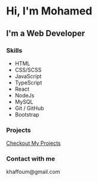 <h1>Hi, I'm Mohamed</h1>
<h2>I'm a Web Developer</h2>
  <h3>Skills</h3>
  <ul>
    <li>HTML</li>
    <li>CSS/SCSS</li>
    <li>JavaScript</li>
    <li>TypeScript</li>
    <li>React</li>
    <li>NodeJs</li>
    <li>MySQL</li>
    <li>Git / GitHub</li>
    <li>Bootstrap</li>
  </ul>

  <h3>Projects</h3>

  <a href="https://portfolio-v2-production-b10f.up.railway.app/" >Checkout My Projects</a>

  <h3 >Contact with me</h3>

  <p>khaffoum@gmail.com</p>
